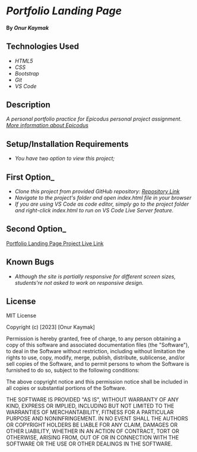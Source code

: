 # _Portfolio Landing Page_

#### By _**Onur Kaymak**_

## Technologies Used

- _HTML5_
- _CSS_
- _Bootstrap_
- _Git_
- _VS Code_

## Description

_A personal portfolio practice for Epicodus personal project assignment. [More information about Epicodus](https://www.epicodus.com)_

## Setup/Installation Requirements

- _You have two option to view this project;_

## First Option\_

- _Clone this project from provided GitHub repository: [Repository Link](https://github.com/onurkaymak/PortfolioLandingPage)_
- _Navigate to the project's folder and open index.html file in your browser_
- _If you are using VS Code as code editor, simply go to the project folder and right-click index.html to run on VS Code Live Server feature._

## Second Option\_

[Portfolio Landing Page Project Live Link](https://onurkaymak.github.io/PortfolioLandingPage)

## Known Bugs

- _Although the site is partially responsive for different screen sizes, students're not asked to work on responsive design._

## License

MIT License

Copyright (c) [2023] [Onur Kaymak]

Permission is hereby granted, free of charge, to any person obtaining a copy
of this software and associated documentation files (the "Software"), to deal
in the Software without restriction, including without limitation the rights
to use, copy, modify, merge, publish, distribute, sublicense, and/or sell
copies of the Software, and to permit persons to whom the Software is
furnished to do so, subject to the following conditions:

The above copyright notice and this permission notice shall be included in all
copies or substantial portions of the Software.

THE SOFTWARE IS PROVIDED "AS IS", WITHOUT WARRANTY OF ANY KIND, EXPRESS OR
IMPLIED, INCLUDING BUT NOT LIMITED TO THE WARRANTIES OF MERCHANTABILITY,
FITNESS FOR A PARTICULAR PURPOSE AND NONINFRINGEMENT. IN NO EVENT SHALL THE
AUTHORS OR COPYRIGHT HOLDERS BE LIABLE FOR ANY CLAIM, DAMAGES OR OTHER
LIABILITY, WHETHER IN AN ACTION OF CONTRACT, TORT OR OTHERWISE, ARISING FROM,
OUT OF OR IN CONNECTION WITH THE SOFTWARE OR THE USE OR OTHER DEALINGS IN THE
SOFTWARE.
